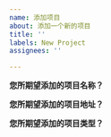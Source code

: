 ```yaml
---
name: 添加项目
about: 添加一个新的项目
title: ''
labels: New Project
assignees: ''

---
```


**您所期望添加的项目名称？**

**您所期望添加的项目地址？**

**您所期望添加的项目类型？**
